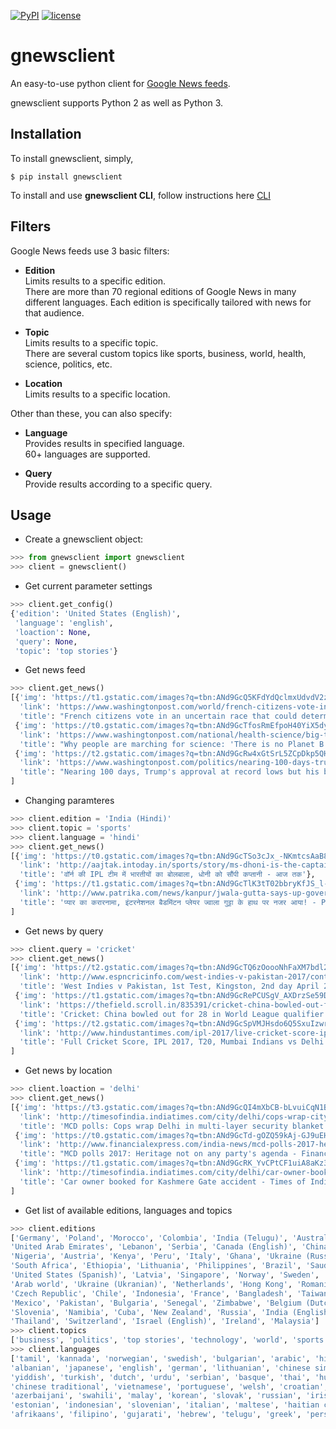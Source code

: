 [![PyPI](https://img.shields.io/badge/PyPi-v1.0.2-f39f37.svg)](https://pypi.python.org/pypi/gnewsclient)
[![license](https://img.shields.io/github/license/mashape/apistatus.svg?maxAge=2592000)](https://github.com/nikhilkumarsingh/gnewsclient/blob/master/LICENSE.txt)

# gnewsclient

An easy-to-use python client for [Google News feeds](https://news.google.com/).

gnewsclient supports Python 2 as well as Python 3.

## Installation

To install gnewsclient, simply,
```
$ pip install gnewsclient
```

To install and use **gnewsclient CLI**, follow instructions here [CLI](CLI.md)

## Filters

Google News feeds use 3 basic filters:

- **Edition**<br/>
    Limits results to a specific edition.<br/>
    There are more than 70 regional editions of Google News in many different languages. Each edition is specifically
    tailored with news for that audience.


- **Topic**<br/>
    Limits results to a specific topic.<br/>
    There are several custom topics like sports, business, world, health, science, politics, etc.


- **Location**<br/>
    Limits results to a specific location.

Other than these, you can also specify:

- **Language**<br/>
    Provides results in specified language.<br/>
    60+ languages are supported.
    
    
- **Query**<br/>
    Provide results according to a specific query.

## Usage

- Create a gnewsclient object:
```python
>>> from gnewsclient import gnewsclient
>>> client = gnewsclient()
```

- Get current parameter settings
```python
>>> client.get_config()
{'edition': 'United States (English)',
 'language': 'english',
 'loaction': None,
 'query': None,
 'topic': 'top stories'}
```

- Get news feed
```python
>>> client.get_news()
[{'img': 'https://t1.gstatic.com/images?q=tbn:ANd9GcQ5KFdYdQclmxUdvdV2zYQ_hO7JMrG2864ZDdN9A3GxORmTf_issciogLEEZmA5QIFfRQsyYDlm',
  'link': 'https://www.washingtonpost.com/world/french-citizens-vote-in-an-uncertain-race-that-could-determine-europes-future/2017/04/23/fd3759ce-1fa4-11e7-bb59-a74ccaf1d02f_story.html',
  'title': "French citizens vote in an uncertain race that could determine Europe's future - Washington Post"},
 {'img': 'https://t0.gstatic.com/images?q=tbn:ANd9GcTfosRmEfpoH40YiX5dyEIgL5rw-OSgcsKGEYhIm15f-OVQmWoidnH5NZD6P1vwaZfpQ33Xt8tZ',
  'link': 'https://www.washingtonpost.com/national/health-science/big-turnout-expected-for-march-for-science-in-dc/2017/04/21/67cf7f90-237f-11e7-bb9d-8cd6118e1409_story.html',
  'title': "Why people are marching for science: 'There is no Planet B' - Washington Post"},
 {'img': 'https://t2.gstatic.com/images?q=tbn:ANd9GcRw4xGtSrL5ZCpDkp5QHLUBPLgDNCsFFpgjJeOdD2q4w4giPDsDf9G3NOAZeNYWOf8f5V1aYTLu',
  'link': 'https://www.washingtonpost.com/politics/nearing-100-days-trumps-approval-at-record-lows-but-his-base-is-holding/2017/04/22/a513a466-26b4-11e7-b503-9d616bd5a305_story.html',
  'title': "Nearing 100 days, Trump's approval at record lows but his base is holding - Washington Post"}
]
```

- Changing paramteres
```python
>>> client.edition = 'India (Hindi)'
>>> client.topic = 'sports'
>>> client.language = 'hindi'
>>> client.get_news()
[{'img': 'https://t0.gstatic.com/images?q=tbn:ANd9GcTSo3cJx_-NKmtcsAaB8ZNC6tVF-FzU7FxLMmT9GwETYw-h_XmgzE_Ux2Bz3e2dk_iRUsaCIwbY',
  'link': 'http://aajtak.intoday.in/sports/story/ms-dhoni-is-the-captain-of-shane-warnes-all-time-ipl-eleven-1-925107.html',
  'title': 'वॉर्न की IPL टीम में भारतीयों का बोलबाला, धोनी को सौंपी कप्तानी - आज तक'},
 {'img': 'https://t1.gstatic.com/images?q=tbn:ANd9GcTlK3tT02bbryKfJS_l-fbICNHDUFsaXktMQSnvg_Pi-TWMBknuvBL3OhViOGzhjOcMtig4pg3t',
  'link': 'http://www.patrika.com/news/kanpur/jwala-gutta-says-up-government-should-make-strategy-for-better-sports-hindi-news-1560241/',
  'title': 'प्यार का करारनामा, इंटरनेशनल बैडमिंटन प्लेयर ज्वाला गुट्टा के हाथ पर नजर आया! - Patrika'}
]
```

- Get news by query
```python
>>> client.query = 'cricket'
>>> client.get_news()
[{'img': 'https://t2.gstatic.com/images?q=tbn:ANd9GcTQ6zOoooNhFaXM7bdl2WmmuJkHdE5ED26Mp2QtaRyKELMlBuvc62LmDVgt7-D3m7mgIPGI4vXf',
  'link': 'http://www.espncricinfo.com/west-indies-v-pakistan-2017/content/story/1094080.html',
  'title': 'West Indies v Pakistan, 1st Test, Kingston, 2nd day April 22, 2017 - ESPNcricinfo.com'},
 {'img': 'https://t1.gstatic.com/images?q=tbn:ANd9GcRePCUSgV_AXDrzSe59DsO7j6tgdcfWWocnusHc4OtLxNtGNloVuh_HPA1BtibucOTO9r-qwtNL',
  'link': 'https://thefield.scroll.in/835391/cricket-china-bowled-out-for-28-in-world-league-qualifier',
  'title': 'Cricket: China bowled out for 28 in World League qualifier - Scroll.in'},
 {'img': 'https://t2.gstatic.com/images?q=tbn:ANd9GcSpVMJHsdo6Q5SxuIzwrBHn7seXis3zwryH5ohRyeLVZj3phQDX1e92HZqW7iODBeJM7mrGf7yH',
  'link': 'http://www.hindustantimes.com/ipl-2017/live-cricket-score-ipl-2017-t20-mumbai-indians-vs-delhi-daredevils-live/story-CLQVOWa9v8ub7clUSz41LN.html',
  'title': 'Full Cricket Score, IPL 2017, T20, Mumbai Indians vs Delhi Daredevils: MI beat DD by 14 runs - Hindustan Times'}
]
```

- Get news by location
```python
>>> client.loaction = 'delhi'
>>> client.get_news()
[{'img': 'https://t3.gstatic.com/images?q=tbn:ANd9GcQI4mXbCB-bLvuiCqN1BoAyClMWgllzHy8DG9SCNDr3_dH9JpNpgfqTz8UneHeE85jdi0wknyhF',
  'link': 'http://timesofindia.indiatimes.com/city/delhi/cops-wrap-city-in-a-multi-layer-security-blanket/articleshow/58305944.cms',
  'title': 'MCD polls: Cops wrap Delhi in multi-layer security blanket - Times of India'},
 {'img': 'https://t0.gstatic.com/images?q=tbn:ANd9GcTd-gOZQ59kAj-GJ9uEHQ3wbGMF6Y4dI9pkc2B9RI0YyOrBPB4jIljR5zFFRXlB0KjqcuZxkAVl',
  'link': 'http://www.financialexpress.com/india-news/mcd-polls-2017-heritage-not-on-any-partys-agenda/637968/',
  'title': "MCD polls 2017: Heritage not on any party's agenda - Financial Express"},
 {'img': 'https://t1.gstatic.com/images?q=tbn:ANd9GcRK_YvCPtCF1uiA8aKz3LJLPHFP7zAlPHFkotuxL7Jr8DZBnA-w5HfMCe1Q69J7Cpf_AKKsNKeV',
  'link': 'http://timesofindia.indiatimes.com/city/delhi/car-owner-booked-for-kashmere-gate-accident/articleshow/58308236.cms',
  'title': 'Car owner booked for Kashmere Gate accident - Times of India - Times of India'}
]
```
- Get list of available editions, languages and topics
```python
>>> client.editions
['Germany', 'Poland', 'Morocco', 'Colombia', 'India (Telugu)', 'Australia', 'Hungary', 'India (Malayalam)', 
'United Arab Emirates', 'Lebanon', 'Serbia', 'Canada (English)', 'China', 'United States (English)', 
'Nigeria', 'Austria', 'Kenya', 'Peru', 'Italy', 'Ghana', 'Ukraine (Russian)', 'Belgium (French)', 'Vietnam', 
'South Africa', 'Ethiopia', 'Lithuania', 'Philippines', 'Brazil', 'Saudi Arabia', 'India (Hindi)', 'India (Tamil)',
'United States (Spanish)', 'Latvia', 'Singapore', 'Norway', 'Sweden', 'Canada (French)', 'Egypt', 'Japan', 
'Arab world', 'Ukraine (Ukranian)', 'Netherlands', 'Hong Kong', 'Romania', 'United Kingdom', 'Slovakia', 
'Czech Republic', 'Chile', 'Indonesia', 'France', 'Bangladesh', 'Taiwan', 'Tanzania', 'Argentina', 'Greece', 
'Mexico', 'Pakistan', 'Bulgaria', 'Senegal', 'Zimbabwe', 'Belgium (Dutch)', 'Uganda', 'Turkey', 'Portugal', 
'Slovenia', 'Namibia', 'Cuba', 'New Zealand', 'Russia', 'India (English)', 'Botswana', 'Venezuela', 'Israel (Hebrew)',
'Thailand', 'Switzerland', 'Israel (English)', 'Ireland', 'Malaysia']
>>> client.topics
['business', 'politics', 'top stories', 'technology', 'world', 'sports', 'entertainment', 'national']
>>> client.languages
['tamil', 'kannada', 'norwegian', 'swedish', 'bulgarian', 'arabic', 'hindi', 'catalan', 'georgian', 'latvian',
'albanian', 'japanese', 'english', 'german', 'lithuanian', 'chinese simplified', 'polish', 'czech', 'macedonian',
'yiddish', 'turkish', 'dutch', 'urdu', 'serbian', 'basque', 'thai', 'hungarian', 'danish', 'galician', 'latin', 
'chinese traditional', 'vietnamese', 'portuguese', 'welsh', 'croatian', 'bengali', 'finnish', 'icelandic', 
'azerbaijani', 'swahili', 'malay', 'korean', 'slovak', 'russian', 'irish', 'spanish', 'belarusian', 'french',
'estonian', 'indonesian', 'slovenian', 'italian', 'maltese', 'haitian creole', 'esperanto', 'ukrainian', 
'afrikaans', 'filipino', 'gujarati', 'hebrew', 'telugu', 'greek', 'persian', 'romanian']
```